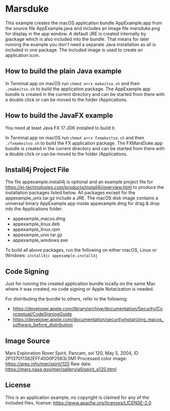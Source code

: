 # Marsduke
This example creates the macOS application bundle AppExample.app from the source file AppExample.java and includes an image file marsduke.png for display in the app window. A default JRE is created internally by jpackage which is also included into the bundle. That means for later running the example you don't need a separate Java installation as all is included in one package. The included image is used to create an application icon.

## How to build the plain Java example
In Terminal.app on macOS run `chmod a+rx makeitso.sh` and then `./makeitso.sh` to build the application package. The AppExample.app bundle is created in the current directory and can be started from there with a double click or can be moved to the folder /Applications.

## How to build the JavaFX example
You need at least Java FX 17 JDK installed to build it.

In Terminal.app on macOS run `chmod a+rx fxmakeitso.sh` and then `./fxmakeitso.sh` to build the FX application package. The FXMarsDuke.app bundle is created in the current directory and can be started from there with a double click or can be moved to the folder /Applications.

## Install4j Project File
The file appexample.install4j is optional and an example project file for https://ej-technologies.com/products/install4j/overview.html to produce the installation packages listed below. All packages except for the appexample_unix.tar.gz include a JRE. The macOS disk image contains a universal binary AppExample.app inside appexample.dmg for drag & drop into the Applications folder. 
* appexample_macos.dmg
* appexample_linux.deb
* appexample_linux.rpm
* appexample_unix.tar.gz
* appexample_windows.exe

To build all above packages, run the following on either macOS, Linux or Windows: `install4jc appexample.install4j`

## Code Signing
Just for running the created application bundle locally on the same Mac where it was created, no code signing or Apple Notarization is needed.

For distributing the bundle to others, refer to the following:
* https://developer.apple.com/library/archive/documentation/Security/Conceptual/CodeSigningGuide
* https://developer.apple.com/documentation/security/notarizing_macos_software_before_distribution

## Image Source
Mars Exploration Rover Spirit, Pancam, sol 120, May 5, 2004, ID 2P137011382EFF4000P2563L5M1
Processed color image: https://areo.info/mer/spirit/120
Raw data: https://mars.nasa.gov/mer/gallery/all/spirit_p120.html

## License
This is an application example, no copyright is claimed for any of the included files, license: https://www.apache.org/licenses/LICENSE-2.0
